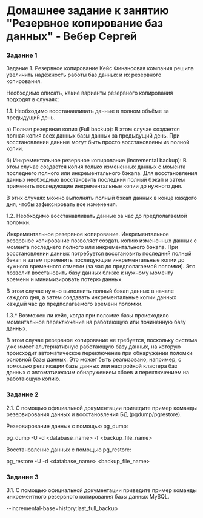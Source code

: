 # Домашнее задание к занятию "Резервное копирование баз данных" - Вебер Сергей


### Задание 1

Задание 1. Резервное копирование
Кейс
Финансовая компания решила увеличить надёжность работы баз данных и их резервного копирования.

Необходимо описать, какие варианты резервного копирования подходят в случаях:

1.1. Необходимо восстанавливать данные в полном объёме за предыдущий день.

a) Полная резервная копия (Full backup): В этом случае создается полная копия всех данных базы данных за предыдущий день. При восстановлении данные могут быть просто восстановлены из полной копии.

б) Инкрементальное резервное копирование (Incremental backup): В этом случае создается копия только измененных данных с момента последнего полного или инкрементального бэкапа. Для восстановления данных необходимо восстановить последний полный бэкап и затем применить последующие инкрементальные копии до нужного дня.

 В этих случаях  можно выполнять полный бэкап данных в конце каждого дня, чтобы зафиксировать все изменения.

1.2. Необходимо восстанавливать данные за час до предполагаемой поломки.

Инкрементальное резервное копирование. 
Инкрементальное резервное копирование позволяет создать копию измененных данных с момента последнего полного или инкрементального бэкапа. При восстановлении данных потребуется восстановить последний полный бэкап и затем применить последующие инкрементальные копии до нужного временного отметки (за час до предполагаемой поломки). Это позволит восстановить базу данных ближе к нужному моменту времени и минимизировать потерю данных.

В этом случае нужно выполнить полный бэкап данных в начале каждого дня, а затем создавать инкрементальные копии данных каждый час до предполагаемого времени поломки.

1.3.* Возможен ли кейс, когда при поломке базы происходило моментальное переключение на работающую или починенную базу данных.

В этом случае резервное копирование не требуется, поскольку система уже имеет альтернативную работающую базу данных, на которую происходит автоматическое переключение при обнаружении поломки основной базы данных. Это может быть реализовано, например, с помощью репликации базы данных или настройкой кластера баз данных с автоматическим обнаружением сбоев и переключением на работающую копию.


### Задание 2

2.1. С помощью официальной документации приведите пример команды резервирования данных и восстановления БД (pgdump/pgrestore).


Резервирование данных с помощью pg_dump:

pg_dump -U <username> -d <database_name> -f <backup_file_name>


Восстановление данных с помощью pg_restore:

pg_restore -U <username> -d <database_name> <backup_file_name>



### Задание 3

3.1. С помощью официальной документации приведите пример команды инкрементного резервного копирования базы данных MySQL.

--incremental-base=history:last_full_backup


